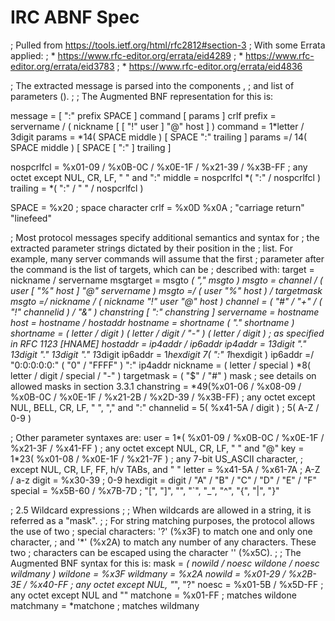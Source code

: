 # IRC ABNF Spec

; Pulled from https://tools.ietf.org/html/rfc2812#section-3
; With some Errata applied:
; * https://www.rfc-editor.org/errata/eid4289
; * https://www.rfc-editor.org/errata/eid3783
; * https://www.rfc-editor.org/errata/eid4836

;   The extracted message is parsed into the components <prefix>,
;   <command> and list of parameters (<params>).
;
;    The Augmented BNF representation for this is:

message    =  [ ":" prefix SPACE ] command [ params ] crlf
prefix     =  servername / ( nickname [ [ "!" user ] "@" host ] )
command    =  1*letter / 3digit
params     =  *14( SPACE middle ) [ SPACE ":" trailing ]
params     =/ 14( SPACE middle ) [ SPACE [ ":" ] trailing ]

nospcrlfcl =  %x01-09 / %x0B-0C / %x0E-1F / %x21-39 / %x3B-FF
                ; any octet except NUL, CR, LF, " " and ":"
middle     =  nospcrlfcl *( ":" / nospcrlfcl )
trailing   =  *( ":" / " " / nospcrlfcl )

SPACE      =  %x20        ; space character
crlf       =  %x0D %x0A   ; "carriage return" "linefeed"


; Most protocol messages specify additional semantics and syntax for
;   the extracted parameter strings dictated by their position in the
;   list.  For example, many server commands will assume that the first
;   parameter after the command is the list of targets, which can be
;   described with:
target     =  nickname / servername
msgtarget  =  msgto *( "," msgto )
msgto      =  channel / ( user [ "%" host ] "@" servername )
msgto      =/ ( user "%" host ) / targetmask
msgto      =/ nickname / ( nickname "!" user "@" host )
channel    =  ( "#" / "+" / ( "!" channelid ) / "&" ) chanstring [ ":" chanstring ]
servername =  hostname
host       =  hostname / hostaddr
hostname   =  shortname *( "." shortname )
shortname  =  ( letter / digit ) *( letter / digit / "-" ) *( letter / digit )
                ; as specified in RFC 1123 [HNAME]
hostaddr   =  ip4addr / ip6addr
ip4addr    =  1*3digit "." 1*3digit "." 1*3digit "." 1*3digit
ip6addr    =  1*hexdigit 7( ":" 1*hexdigit )
ip6addr    =/ "0:0:0:0:0:" ( "0" / "FFFF" ) ":" ip4addr
nickname   =  ( letter / special ) *8( letter / digit / special / "-" )
targetmask =  ( "$" / "#" ) mask
                ; see details on allowed masks in section 3.3.1
chanstring = *49(%x01-06 / %x08-09 / %x0B-0C / %x0E-1F / %x21-2B / %x2D-39 / %x3B-FF)
                ; any octet except NUL, BELL, CR, LF, " ", "," and ":"
channelid  = 5( %x41-5A / digit )   ; 5( A-Z / 0-9 )

; Other parameter syntaxes are:
user       =  1*( %x01-09 / %x0B-0C / %x0E-1F / %x21-3F / %x41-FF )
                ; any octet except NUL, CR, LF, " " and "@"
key        =  1*23( %x01-08 / %x0E-1F / %x21-7F )
                ; any 7-bit US_ASCII character,
                ; except NUL, CR, LF, FF, h/v TABs, and " "
letter     =  %x41-5A / %x61-7A       ; A-Z / a-z
digit      =  %x30-39                 ; 0-9
hexdigit   =  digit / "A" / "B" / "C" / "D" / "E" / "F"
special    =  %x5B-60 / %x7B-7D
                ; "[", "]", "\", "`", "_", "^", "{", "|", "}"


; 2.5 Wildcard expressions
;
;    When wildcards are allowed in a string, it is referred as a "mask".
;
;    For string matching purposes, the protocol allows the use of two
;    special characters: '?' (%x3F) to match one and only one character,
;    and '*' (%x2A) to match any number of any characters.  These two
;    characters can be escaped using the character '\' (%x5C).
;
;    The Augmented BNF syntax for this is:
mask       =  *( nowild / noesc wildone / noesc wildmany )
wildone    =  %x3F
wildmany   =  %x2A
nowild     =  %x01-29 / %x2B-3E / %x40-FF
                ; any octet except NUL, "*", "?"
noesc      =  %x01-5B / %x5D-FF
                ; any octet except NUL and "\"
matchone   =  %x01-FF
                ; matches wildone
matchmany  =  *matchone
                ; matches wildmany